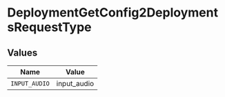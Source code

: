 # DeploymentGetConfig2DeploymentsRequestType


## Values

| Name          | Value         |
| ------------- | ------------- |
| `INPUT_AUDIO` | input_audio   |